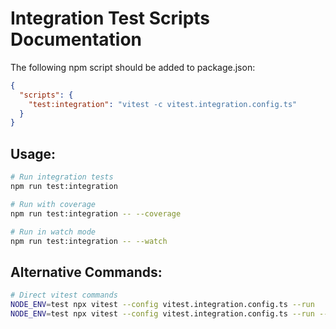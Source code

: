 # Integration Test Scripts Documentation

The following npm script should be added to package.json:

```json
{
  "scripts": {
    "test:integration": "vitest -c vitest.integration.config.ts"
  }
}
```

## Usage:

```bash
# Run integration tests
npm run test:integration

# Run with coverage
npm run test:integration -- --coverage

# Run in watch mode
npm run test:integration -- --watch
```

## Alternative Commands:

```bash
# Direct vitest commands
NODE_ENV=test npx vitest --config vitest.integration.config.ts --run
NODE_ENV=test npx vitest --config vitest.integration.config.ts --run --coverage
```